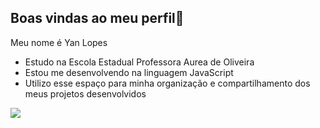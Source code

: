 ## Boas vindas ao meu perfil💛

Meu nome é Yan Lopes 
- Estudo na Escola Estadual Professora Aurea de Oliveira 
- Estou me desenvolvendo na linguagem JavaScript
- Utilizo esse espaço para minha organização e compartilhamento dos meus projetos desenvolvidos 

![](https://tenor.com/bFiaI.gif)

